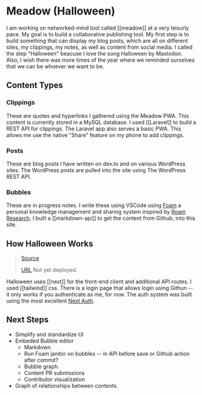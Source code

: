 # Meadow (Halloween)

I am working on networked-mind tool called [[meadow]] at a very leisurly pace. My goal is to build a collaborative publishing tool. My first step is to build something that can display my blog posts, which are all on different sites, my clippings, my notes, as well as content from social media. I called the step "Halloween" beacuse I love the song Halloween by Mastodon. Also, I wish there was more times of the year where we reminded ourselves that we can be whoever we want to be.

## Content Types

### Clippings

These are quotes and hyperlinks I gathered using the Meadow PWA. This content is currently stored in a MySQL database. I used [[Laravel]] to build a REST API for clippings. The Laravel app also serves a basic PWA. This allows me use the native "Share" feature on my phone to add clippings.

### Posts

These are blog posts I have written on dev.to and on various WordPress sites. The WordPress posts are pulled into the site using The WordPress REST API.

### Bubbles

These are in progress notes. I write these using VSCode using [Foam](https://foambubble.github.io/foam/) a personal knowledge management and sharing system inspired by [Roam Research](https://roamresearch.com/). I built a [[markdown-api]] to get the content from Github, into this site.

## How Halloween Works

> [Source](https://github.com/shelob9/meadow-halloween)
>
> [URL](https://halloween.joshpress.net) Not yet deployed.

Halloween uses [[next]] for the front-end client and additional API routes. I used [[tailwind]] css. There is a login page that allows login using Githun -- it only works if you authenticate as me, for now. The auth system was built using the most excellent [Next Auth](https://github.com/nextauthjs/next-auth).

## Next Steps

- Simplify and standardize UI
- Embeded Bubble editor
  - Markdown
  - Run Foam janitor on bubbles -- in API before save or Github action after commit?
  - Bubble graph.
  - Content PR submissions
  - Contributor visualization
- Graph of relationships between contents.
